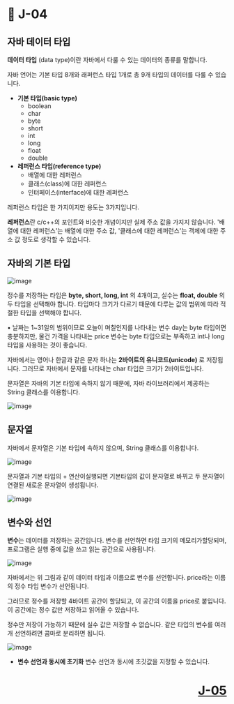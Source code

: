 # 📖 J-04

## **자바 데이터 타입**
**데이터 타입** (data type)이란 자바에서 다룰 수 있는 데이터의 종류를 말합니다. 

자바 언어는 기본 타입 8개와 래퍼런스 타입 1개로 총 9개 타입의 데이터를 다룰 수 있습니다.


* **기본 타입(basic type)**
  * boolean
  * char
  * byte
  * short
  * int
  * long
  * float
  * double
* **레퍼런스 타입(reference type)**
  * 배열에 대한 레퍼런스
  * 클래스(class)에 대한 레퍼런스
  * 인터페이스(interface)에 대한 레퍼런스

레퍼런스 타입은 한 가지이지만 용도는 3가지입니다.

**레퍼런스**란 c/c++의 포인트와 비슷한 개념이지만 실제 주소 값을 가지지 않습니다. '배열에 대한 레퍼런스'는 배열에 대한 주소 값, '클래스에 대한 레퍼런스'는 객체에 대한 주소 값 정도로 생각할 수 있습니다.

## **자바의 기본 타입**

![image](https://github.com/user-attachments/assets/91a5eede-b143-4864-8cf6-69dd790b3490)

정수를 저장하는 타입은 **byte, short, long, int** 의 4개이고, 실수는 **float, double** 의 두 타입을 선택해야 합니다. 
타입마다 크기가 다르기 때문에 다루는 값의 범위에 따라 적절한 타입을 선택해야 합니다.

• 날짜는 1~31일의 범위이므로 오늘이 며칠인지를 나타내는 변수 day는 byte 타입이면 충분하지만, 물건 가격을 나타내는 price 변수는 byte 타입으로는 부족하고 int나 long 타입을 사용하는 것이 좋습니다.

자바에서는 영어나 한글과 같은 문자 하나는 **2바이트의 유니코드(unicode)** 로 저장됩니다. 그러므로 자바에서 문자를 나타내는 char 타입은 크기가 2바이트입니다.

문자열은 자바의 기본 타입에 속하지 않기 때문에, 자바 라이브러리에서 제공하는 String 클래스를 이용합니다.

![image](https://github.com/user-attachments/assets/a1aa4505-ca9c-48bf-90d0-63ae9d0d4fb1)

## **문자열**
자바에서 문자열은 기본 타입에 속하지 않으며, String 클래스를 이용합니다.

![image](https://github.com/user-attachments/assets/a34109fd-b5e9-4cb2-99a5-fcf352214f32)

문자열과 기본 타입의 + 연산이실행되면 기본타입의 값이 문자열로 바뀌고 두 문자열이 연결된 새로운 문자열이 생성됩니다.

![image](https://github.com/user-attachments/assets/0a776830-ecf7-44cc-b471-c4cff03ca2de)

## **변수와 선언**
**변수**는 데이터를 저장하는 공간입니다. 변수를 선언하면 타입 크기의 메모리가할당되며, 프로그램은 실행 중에 값을 쓰고 읽는 공간으로 사용됩니다.

![image](https://github.com/user-attachments/assets/e960e0de-ce91-4ce8-a233-c84292ae86e9)

자바에서는 위 그림과 같이 데이터 타입과 이름으로 변수를 선언합니다.
price라는 이름의 정수 타입 변수가 선언됩니다. 

그러므로 정수를 저장할 4바이트 공간이 할당되고, 이 공간의 이름을 price로 붙입니다. 이 공간에는 정수 값만 저장하고 읽어올 수 있습니다.

정수만 저장이 가능하기 때문에 실수 값은 저장할 수 없습니다.
같은 타입의 변수를 여러 개 선언하려면 콤마로 분리하면 됩니다.

![image](https://github.com/user-attachments/assets/955b3ea1-8690-4c1e-9701-581835d01721)

* **변수 선언과 동시에 초기화**
변수 선언과 동시에 초깃값을 지정할 수 있습니다.




# <p align="right">[J-05](./J_05.md)</p>

